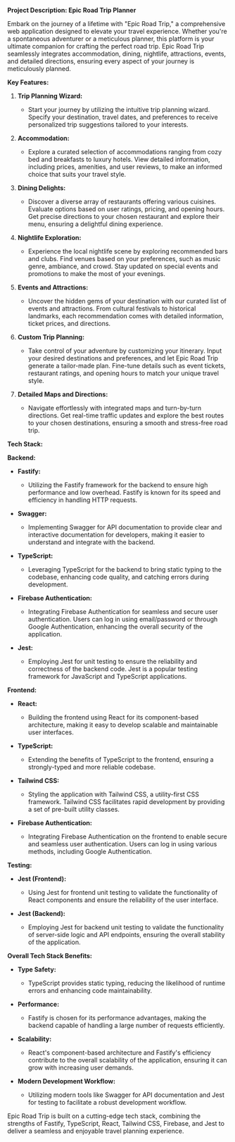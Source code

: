 **Project Description: Epic Road Trip Planner**

Embark on the journey of a lifetime with "Epic Road Trip," a comprehensive web application designed to elevate your travel experience. Whether you're a spontaneous adventurer or a meticulous planner, this platform is your ultimate companion for crafting the perfect road trip. Epic Road Trip seamlessly integrates accommodation, dining, nightlife, attractions, events, and detailed directions, ensuring every aspect of your journey is meticulously planned.

**Key Features:**

1. **Trip Planning Wizard:**
   - Start your journey by utilizing the intuitive trip planning wizard. Specify your destination, travel dates, and preferences to receive personalized trip suggestions tailored to your interests.

2. **Accommodation:**
   - Explore a curated selection of accommodations ranging from cozy bed and breakfasts to luxury hotels. View detailed information, including prices, amenities, and user reviews, to make an informed choice that suits your travel style.

3. **Dining Delights:**
   - Discover a diverse array of restaurants offering various cuisines. Evaluate options based on user ratings, pricing, and opening hours. Get precise directions to your chosen restaurant and explore their menu, ensuring a delightful dining experience.

4. **Nightlife Exploration:**
   - Experience the local nightlife scene by exploring recommended bars and clubs. Find venues based on your preferences, such as music genre, ambiance, and crowd. Stay updated on special events and promotions to make the most of your evenings.

5. **Events and Attractions:**
   - Uncover the hidden gems of your destination with our curated list of events and attractions. From cultural festivals to historical landmarks, each recommendation comes with detailed information, ticket prices, and directions.

6. **Custom Trip Planning:**
   - Take control of your adventure by customizing your itinerary. Input your desired destinations and preferences, and let Epic Road Trip generate a tailor-made plan. Fine-tune details such as event tickets, restaurant ratings, and opening hours to match your unique travel style.

7. **Detailed Maps and Directions:**
   - Navigate effortlessly with integrated maps and turn-by-turn directions. Get real-time traffic updates and explore the best routes to your chosen destinations, ensuring a smooth and stress-free road trip.

**Tech Stack:**

**Backend:**
- **Fastify:**
  - Utilizing the Fastify framework for the backend to ensure high performance and low overhead. Fastify is known for its speed and efficiency in handling HTTP requests.

- **Swagger:**
  - Implementing Swagger for API documentation to provide clear and interactive documentation for developers, making it easier to understand and integrate with the backend.

- **TypeScript:**
  - Leveraging TypeScript for the backend to bring static typing to the codebase, enhancing code quality, and catching errors during development.

- **Firebase Authentication:**
  - Integrating Firebase Authentication for seamless and secure user authentication. Users can log in using email/password or through Google Authentication, enhancing the overall security of the application.

- **Jest:**
  - Employing Jest for unit testing to ensure the reliability and correctness of the backend code. Jest is a popular testing framework for JavaScript and TypeScript applications.

**Frontend:**
- **React:**
  - Building the frontend using React for its component-based architecture, making it easy to develop scalable and maintainable user interfaces.

- **TypeScript:**
  - Extending the benefits of TypeScript to the frontend, ensuring a strongly-typed and more reliable codebase.

- **Tailwind CSS:**
  - Styling the application with Tailwind CSS, a utility-first CSS framework. Tailwind CSS facilitates rapid development by providing a set of pre-built utility classes.

- **Firebase Authentication:**
  - Integrating Firebase Authentication on the frontend to enable secure and seamless user authentication. Users can log in using various methods, including Google Authentication.

**Testing:**
- **Jest (Frontend):**
  - Using Jest for frontend unit testing to validate the functionality of React components and ensure the reliability of the user interface.

- **Jest (Backend):**
  - Employing Jest for backend unit testing to validate the functionality of server-side logic and API endpoints, ensuring the overall stability of the application.

**Overall Tech Stack Benefits:**
- **Type Safety:**
  - TypeScript provides static typing, reducing the likelihood of runtime errors and enhancing code maintainability.

- **Performance:**
  - Fastify is chosen for its performance advantages, making the backend capable of handling a large number of requests efficiently.

- **Scalability:**
  - React's component-based architecture and Fastify's efficiency contribute to the overall scalability of the application, ensuring it can grow with increasing user demands.

- **Modern Development Workflow:**
  - Utilizing modern tools like Swagger for API documentation and Jest for testing to facilitate a robust development workflow.

Epic Road Trip is built on a cutting-edge tech stack, combining the strengths of Fastify, TypeScript, React, Tailwind CSS, Firebase, and Jest to deliver a seamless and enjoyable travel planning experience.
